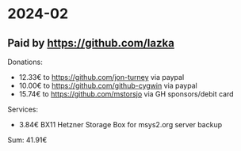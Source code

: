 # 2024-02

## Paid by https://github.com/lazka

Donations:

* 12.33€ to https://github.com/jon-turney via paypal
* 10.00€ to https://github.com/github-cygwin via paypal
* 15.74€ to https://github.com/mstorsjo via GH sponsors/debit card

Services:

* 3.84€ BX11 Hetzner Storage Box for msys2.org server backup

Sum: 41.91€
